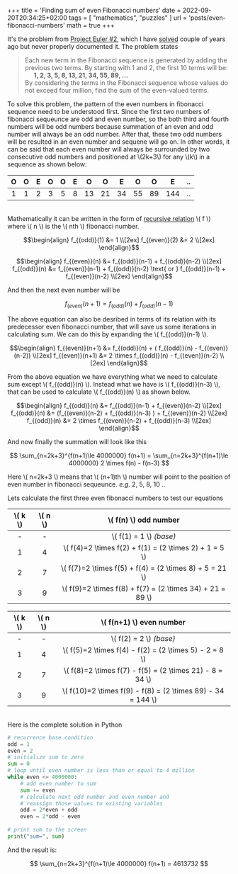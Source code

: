 +++
title = 'Finding sum of even Fibonacci numbers'
date = 2022-09-20T20:34:25+02:00
tags = [ "mathematics", "puzzles" ]
url = 'posts/even-fibonacci-numbers'
math = true
+++

It's the problem from [Project Euler #2](https://projecteuler.net/problem=2), which I have [solved](https://github.com/furqantariq/Project-Euler/tree/master/p2) couple of years ago but never properly documented it. 
The problem states 
>Each new term in the Fibonacci sequence is generated by adding the previous two terms. By starting with 1 and 2, the first 10 terms will be:        
>&nbsp;&nbsp;&nbsp;&nbsp; **1, 2, 3, 5, 8, 13, 21, 34, 55, 89, ...**    
>By considering the terms in the Fibonacci sequence whose values do not exceed four million, find the sum of the even-valued terms.


To solve this problem, the pattern of the even numbers in fibonacci sequence need to be understood first. Since the first two numbers of fibonacci sequeunce are odd and even number, so the both third and fourth numbers will be odd numbers because summation of an even and odd number will always be an odd number. After that, these two odd numbers will be resulted in an even number and sequene will go on. In other words, it can be said that each even number will always be surrounded by two consecutive odd numbers and positioned at \\(2k+3\\) for any \\(k\\) in a sequence as shown below:     

| O | O | E | O | O | E | O | O | E | O | O | E |.. |
|:-:|:-:|:-:|:-:|:-:|:-:|:-:|:-:|:-:|:-:|:-:|:-:|:-:|
| 1 | 1 | 2 | 3 | 5 | 8 |13 |21 |34 |55 |89 |144|.. |

\
Mathematically it can be written in the form of [recursive relation](https://en.wikipedia.org/wiki/Recurrence_relation) \\( f \\) where \\( n \\) is the \\( nth \\) fibonacci number.      


$$\begin{align} 
f_{(odd)}(1) &= 1 \\[2ex]
f_{(even)}(2) &= 2 \\[2ex]
\end{align}$$

$$\begin{align} 
f_{(even)}(n) &= f_{(odd)}(n-1) + f_{(odd)}(n-2) \\[2ex]
f_{(odd)}(n) &= f_{(even)}(n-1) + f_{(odd)}(n-2) \text{ or } f_{(odd)}(n-1) + f_{(even)}(n-2) \\[2ex]
\end{align}$$


And then the next even number will be      

$$ f_{(even)}(n+1) = f_{(odd)}(n) + f_{(odd)}(n-1) $$       

The above equation can also be desribed in terms of its relation with its predecessor even fibonacci number, that will save us some iterations in calculating sum. We can do this by expanding the \\( f_{(odd)}(n-1) \\).

$$\begin{align}
f_{(even)}(n+1) &= f_{(odd)}(n) + ( f_{(odd)}(n) - f_{(even)}(n-2)) \\[2ex]               
f_{(even)}(n+1) &= 2 \times f_{(odd)}(n) - f_{(even)}(n-2) \\[2ex]
\end{align}$$               

From the above equation we have everything what we need to calculate sum except \\( f_{(odd)}(n) \\). Instead what we have is \\( f_{(odd)}(n-3) \\), that can be used to calculate \\( f_{(odd)}(n) \\) as shown below.      

$$\begin{align} 
f_{(odd)}(n) &= f_{(odd)}(n-1) + f_{(even)}(n-2) \\[2ex]
f_{(odd)}(n) &= (f_{(even)}(n-2) + f_{(odd)}(n-3) ) + f_{(even)}(n-2) \\[2ex]       
f_{(odd)}(n) &= 2 \times f_{(even)}(n-2) + f_{(odd)}(n-3) \\[2ex]
\end{align}$$


And now finally the summation will look like this  

$$ \sum_{n=2k+3}^{f(n+1)\le 4000000} f(n+1) = \sum_{n=2k+3}^{f(n+1)\le 4000000} 2 \times f(n) - f(n-3) $$       

Here \\( n=2k+3 \\) means that \\( (n+1)th \\) number will point to the position of even number in fibonacci sequeunce. *e.g.* 2, 5, 8, 10 ..   

Lets calculate the first three even fibonacci numbers to test our equations       


| \\( k \\) | \\( n \\) | \\( f(n) \\) odd number | 
|:-:|:-:|:-:|
| - | - | \\( f(1) = 1 \\) *(base)* |
| 1 | 4 | \\( f(4)=2 \times f(2) + f(1) = (2 \times 2) + 1 = 5 \\) |
| 2 | 7 | \\( f(7)=2 \times f(5) + f(4) = (2 \times 8) + 5 = 21 \\) |
| 3 | 9 | \\( f(9)=2 \times f(8) + f(7) = (2 \times 34) + 21 = 89 \\) |
               
| \\( k \\) | \\( n \\) | \\( f(n+1) \\) even number |
|:-:|:-:|:-:|
| - | - | \\( f(2) = 2 \\) *(base)* |
| 1 | 4 | \\( f(5)=2 \times f(4) - f(2) = (2 \times 5) - 2 = 8 \\) |
| 2 | 7 | \\( f(8)=2 \times f(7) - f(5) = (2 \times 21) - 8 = 34 \\) |
| 3 | 9 | \\( f(10)=2 \times f(9) - f(8) = (2 \times 89) - 34 = 144 \\) |
         

\
Here is the complete solution in Python      
```python
# recurrence base condition
odd = 1
even = 2
# initialize sum to zero
sum = 0
# loop until even number is less than or equal to 4 million 
while even <= 4000000:
    # add even number to sum
    sum += even
    # calculate next odd number and even number and
    # reassign those values to existing variables
    odd = 2*even + odd
    even = 2*odd - even   
        
# print sum to the screen
print("sum=", sum)
```
And the result is:         
          
$$ \sum_{n=2k+3}^{f(n+1)\le 4000000} f(n+1) = 4613732 $$ 
